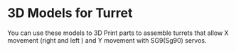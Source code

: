 # 3D Models for Turret

You can use these models to 3D Print parts to assemble turrets that allow X movement (right and left ) and Y movement with SG9(Sg90) servos.
